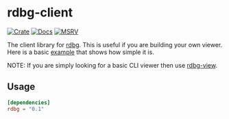 # rdbg-client

[![Crate](https://img.shields.io/crates/v/rdbg-client)](https://crates.io/crates/rdbg-client)
[![Docs](https://docs.rs/rdbg-client/badge.svg)](https://docs.rs/rdbg-client)
[![MSRV](https://img.shields.io/badge/msrv-1.56-blue.svg)](https://crates.io/crates/rdbg-client)

The client library for [rdbg](https://crates.io/crates/rdbg). This is useful if you are
building your own viewer. Here is a basic 
[example](https://github.com/nu11ptr/rdbg/blob/main/rdbg-client/examples/basic-viewer.rs)
that shows how simple it is.

NOTE: If you are simply looking for a basic CLI viewer then use 
[rdbg-view](https://crates.io/crates/rdbg-view).

## Usage

```toml
[dependencies]
rdbg = "0.1"
```
